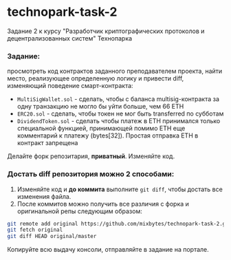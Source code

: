 # technopark-task-2
Задание 2 к курсу "Разработчик криптографических протоколов и децентрализованных систем" Технопарка

### Задание:
просмотреть код контрактов заданного преподавателем проекта, найти место, реализующее определенную логику и привести diff, изменяющий поведение смарт-контракта:
* `MultiSigWallet.sol` - сделать, чтобы с баланса multisig-контракта за одну транзакцию не могло бы уйти больше, чем 66 ETH
* `ERC20.sol` - сделать, чтобы токен не мог быть transferred по субботам
* `DividendToken.sol` - сделать чтобы платеж в ETH принимался только специальной функцией, принимающей помимо ETH еще комментарий к платежу (bytes[32]). Простая отправка ETH в контракт запрещена

Делайте форк репозитария, **приватный**. Изменяйте код.

### Достать diff репозитория можно 2 способами:
1. Изменяйте код и **до коммита** выполните `git diff`, чтобы достать все изменения файла. 
2. После коммитов можно получить все различия с форка и оригинальной репы следующим образом:
  ```bash
  git remote add original https://github.com/mixbytes/technopark-task-2.git
  git fetch original
  git diff HEAD original/master
  ```

Копируйте всю выдачу консоли, отправляйте в задание на портале.
